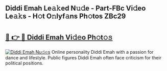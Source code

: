## Diddi Emah Le𝚊𝚔ed N𝚞𝚍e - Part-FBc Vi𝚍eo Le𝚊𝚔s - H𝚘t O𝚗lyf𝚊ns Ph𝚘tos ZBc29

# <h2><a href="http://hf5wd3.feru.top/?c=Diddi+Emah">🔗 👉 🔴 Diddi Emah Vi𝚍𝚎o Ph𝚘t𝚘𝚜</a></h2>

[![Diddi Emah Nu𝚍𝚎s](https://i.imgur.com/0TWrTi3.gif)](http://hf5wd3.feru.top/?c=Diddi+Emah)
Online personality Diddi Emah with a passion for dance and lifestyle. Public figures Diddi Emah often face criticism for their political positions. 
